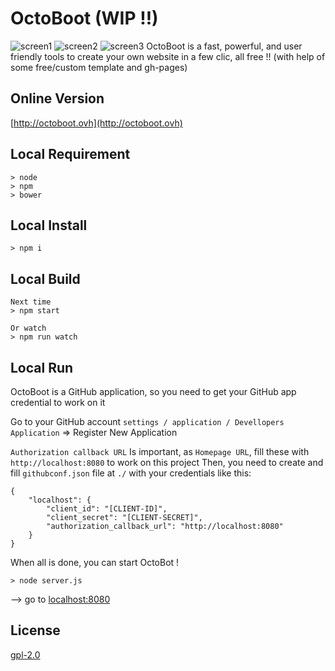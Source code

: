 # OctoBoot (WIP !!)
![screen1](http://ronandrouglazet.github.io/OctoBoot/screen1.png)
![screen2](http://ronandrouglazet.github.io/OctoBoot/screen2.png)
![screen3](http://ronandrouglazet.github.io/OctoBoot/screen3.png)
OctoBoot is a fast, powerful, and user friendly tools to create your own website in a few clic, all free !! (with help of some free/custom template and gh-pages)

## Online Version
[http://octoboot.ovh](http://octoboot.ovh)

## Local Requirement

    > node
    > npm
    > bower

## Local Install

    > npm i

## Local Build

    Next time
    > npm start

    Or watch
    > npm run watch

## Local Run

OctoBoot is a GitHub application, so you need to get your GitHub app credential to work on it

Go to your GitHub account `settings / application / Devellopers Application` => Register New Application

`Authorization callback URL` Is important, as `Homepage URL`, fill these with `http://localhost:8080` to work on this project
Then, you need to create and fill `githubconf.json` file at `./` with your credentials like this:

    {
        "localhost": {
            "client_id": "[CLIENT-ID]",
            "client_secret": "[CLIENT-SECRET]",
            "authorization_callback_url": "http://localhost:8080"
        }
    }


When all is done, you can start OctoBot !

    > node server.js

--> go to [localhost:8080](http://localhost:8080)

## License
[gpl-2.0](http://www.gnu.org/licenses/gpl-2.0.txt)
